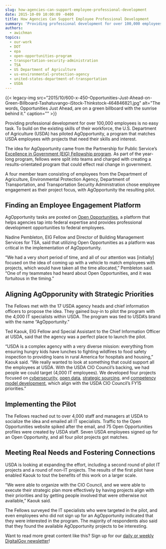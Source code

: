 ```yaml
---
slug: how-agencies-can-support-employee-professional-development
date: 2015-10-09 10:00:09 -0400
title: How Agencies Can Support Employee Professional Development
summary: 'Providing professional development for over 100,000 employees is no easy task. To build on the existing skills of their workforce, the U.S. Department of Agriculture (USDA) has piloted AgOpportunity, a program that matches USDA employees with projects that need their skills and interest. The idea for AgOpportunity came from the Partnership for Public Service’s Excellence'
authors:
  - awichman
topics:
  - our-work
  - DOT
  - epa
  - open-opportunities-program
  - transportation-security-administration
  - TSA
  - US Department of Agriculture
  - us-environmental-protection-agency
  - united-states-department-of-transportation
  - USDA
---
```


{{< legacy-img src="2015/10/600-x-450-Opportunities-Just-Ahead-on-Green-Billboard-Tashatuvango-iStock-Thinkstock-464846821.jpg" alt="The words, Opportunities Just Ahead, are on a green billboard with the sunrise behind it." caption="" >}} 

Providing professional development for over 100,000 employees is no easy task. To build on the existing skills of their workforce, the U.S. Department of Agriculture (USDA) has piloted AgOpportunity, a program that matches USDA employees with projects that need their skills and interest.

The idea for AgOpportunity came from the Partnership for Public Service’s [Excellence in Government (EIG) Fellowship program](http://ourpublicservice.org/issues/develop-leaders/excellence-in-government-fellows.php). As part of the year-long program, fellows were split into teams and charged with creating a results-orientated program that could effect real change in government.

A four member team consisting of employees from the Department of Agriculture, Environmental Protection Agency, Department of Transportation, and Transportation Security Administration chose employee engagement as their project focus, with AgOpportunity the resulting pilot.

## Finding an Employee Engagement Platform

AgOpportunity tasks are posted on [Open Opportunities](https://openopps.digitalgov.gov/), a platform that helps agencies tap into federal expertise and provides professional development opportunities to federal employees.

Nadine Pembleton, EIG Fellow and Director of Building Management Services for TSA, said that utilizing Open Opportunities as a platform was critical in the implementation of AgOpportunity.

“We had a very short period of time, and all of our attention was [initially] focused on the idea of coming up with a vehicle to match employees with projects, which would have taken all the time allocated,” Pembleton said. “One of my teammates had heard about Open Opportunities, and it was fortuitous in the timing.”

## Aligning AgOpporunity with Strategic Priorities

The Fellows met with the 17 USDA agency heads and chief information officers to propose the idea. They gained buy-in to pilot the program with the 4,000 IT specialists within USDA. The program was tied to USDA’s brand with the name “AgOpportunity.”

Ted Kaouk, EIG Fellow and Special Assistant to the Chief Information Officer at USDA, said that the agency was a perfect place to launch the pilot.

“USDA is a complex agency with a very diverse mission: everything from ensuring hungry kids have lunches to fighting wildfires to food safety inspection to providing loans in rural America for hospitals and housing,” Kaouk said. “We really wanted to look at something that could support all the employees at USDA. With the USDA CIO Council’s backing, we had people we could target (4,000 IT employees). We developed four projects focused on [cybersecurity](https://openopps.digitalgov.gov/tasks/93), [open data](https://openopps.digitalgov.gov/tasks/88), [strategic sourcing](https://openopps.digitalgov.gov/tasks/90), and [competency model development](https://openopps.digitalgov.gov/tasks/91), which align with the USDA CIO Council’s FY15 priorities.”

## Implementing the Pilot

The Fellows reached out to over 4,000 staff and managers at USDA to socialize the idea and emailed all IT specialists. Traffic to the Open Opportunities website spiked after the email, and 75 Open Opportunities profiles were created by USDA staff. Seven USDA employees signed up for an Open Opportunity, and all four pilot projects got matches.

## Meeting Real Needs and Fostering Connections

USDA is looking at expanding the effort, including a second round of pilot IT projects and a round of non-IT projects. The results of the first pilot have enabled Kaouk to tout the benefits of this work on a larger scale.

“We were able to organize with the CIO Council, and we were able to execute their strategic plan more effectively by having projects align with their priorities and by getting people involved that were otherwise not available,” Kaouk said.

The Fellows surveyed the IT specialists who were targeted in the pilot, and even employees who did not sign up for an AgOpportunity indicated that they were interested in the program. The majority of respondents also said that they found the available AgOpportunity projects to be interesting.

Want to read more great content like this? Sign up for our [daily or weekly DigitalGov newsletter](https://public.govdelivery.com/accounts/USHOWTO/subscriber/new)!